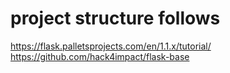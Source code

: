 # project structure follows
https://flask.palletsprojects.com/en/1.1.x/tutorial/
https://github.com/hack4impact/flask-base